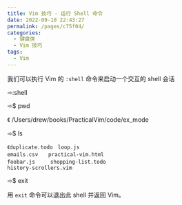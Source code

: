 ```yaml
---
title: Vim 技巧 - 运行 Shell 命令
date: 2022-09-10 22:43:27
permalink: /pages/c75f04/
categories:
  - 键盘侠
  - Vim 技巧
tags:
  - Vim
---
```


我们可以执行 Vim 的 `:shell` 命令来启动一个交互的 shell 会话

➾:shell

➾$ pwd

《 /Users/drew/books/PracticalVim/code/ex_mode

➾$ ls

```
《duplicate.todo　loop.js
emails.csv　　practical-vim.html
foobar.js　　　shopping-list.todo
history-scrollers.vim
```

➾$ exit

用 `exit` 命令可以退出此 shell 并返回 Vim。
